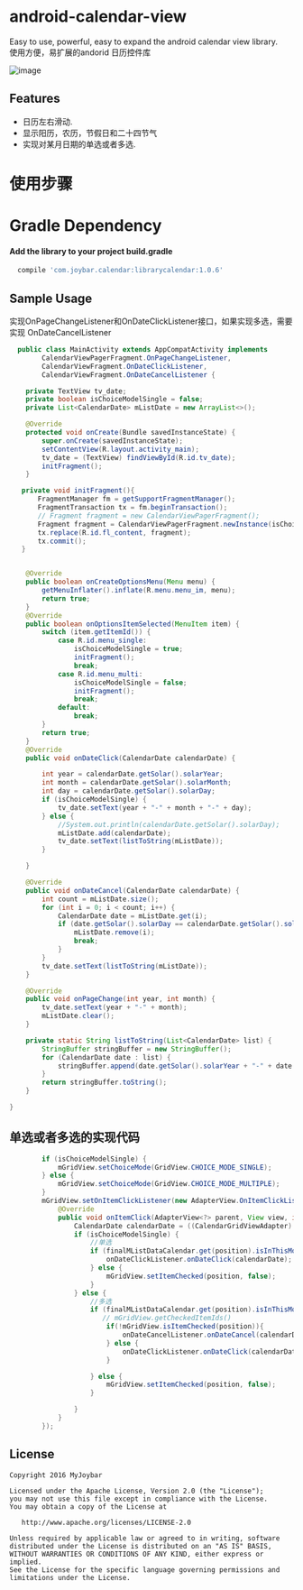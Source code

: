 # android-calendar-view
Easy to use, powerful, easy to expand the android calendar view library.<br />
使用方便，易扩展的andorid 日历控件库

 ![image](https://github.com/myjoybar/android-calendar-view/blob/master/screenshots/screenshot.gif) 
  
## Features
 - 日历左右滑动.
 - 显示阳历，农历，节假日和二十四节气
 - 实现对某月日期的单选或者多选.


# 使用步骤
# Gradle Dependency
####  Add the library to your project build.gradle
```gradle
  compile 'com.joybar.calendar:librarycalendar:1.0.6'
```
## Sample Usage
实现OnPageChangeListener和OnDateClickListener接口，如果实现多选，需要实现 OnDateCancelListener

```java
  public class MainActivity extends AppCompatActivity implements
        CalendarViewPagerFragment.OnPageChangeListener,
        CalendarViewFragment.OnDateClickListener,
        CalendarViewFragment.OnDateCancelListener {

    private TextView tv_date;
    private boolean isChoiceModelSingle = false;
    private List<CalendarDate> mListDate = new ArrayList<>();

    @Override
    protected void onCreate(Bundle savedInstanceState) {
        super.onCreate(savedInstanceState);
        setContentView(R.layout.activity_main);
        tv_date = (TextView) findViewById(R.id.tv_date);
        initFragment();
    }

   private void initFragment(){
       FragmentManager fm = getSupportFragmentManager();
       FragmentTransaction tx = fm.beginTransaction();
       // Fragment fragment = new CalendarViewPagerFragment();
       Fragment fragment = CalendarViewPagerFragment.newInstance(isChoiceModelSingle);
       tx.replace(R.id.fl_content, fragment);
       tx.commit();
   }


    @Override
    public boolean onCreateOptionsMenu(Menu menu) {
        getMenuInflater().inflate(R.menu.menu_im, menu);
        return true;
    }
    @Override
    public boolean onOptionsItemSelected(MenuItem item) {
        switch (item.getItemId()) {
            case R.id.menu_single:
                isChoiceModelSingle = true;
                initFragment();
                break;
            case R.id.menu_multi:
                isChoiceModelSingle = false;
                initFragment();
                break;
            default:
                break;
        }
        return true;
    }
    @Override
    public void onDateClick(CalendarDate calendarDate) {

        int year = calendarDate.getSolar().solarYear;
        int month = calendarDate.getSolar().solarMonth;
        int day = calendarDate.getSolar().solarDay;
        if (isChoiceModelSingle) {
            tv_date.setText(year + "-" + month + "-" + day);
        } else {
            //System.out.println(calendarDate.getSolar().solarDay);
            mListDate.add(calendarDate);
            tv_date.setText(listToString(mListDate));
        }

    }

    @Override
    public void onDateCancel(CalendarDate calendarDate) {
        int count = mListDate.size();
        for (int i = 0; i < count; i++) {
            CalendarDate date = mListDate.get(i);
            if (date.getSolar().solarDay == calendarDate.getSolar().solarDay) {
                mListDate.remove(i);
                break;
            }
        }
        tv_date.setText(listToString(mListDate));
    }

    @Override
    public void onPageChange(int year, int month) {
        tv_date.setText(year + "-" + month);
        mListDate.clear();
    }

    private static String listToString(List<CalendarDate> list) {
        StringBuffer stringBuffer = new StringBuffer();
        for (CalendarDate date : list) {
            stringBuffer.append(date.getSolar().solarYear + "-" + date.getSolar().solarMonth + "-" + date.getSolar().solarDay).append(" ");
        }
        return stringBuffer.toString();
    }

}
```
## 单选或者多选的实现代码
```java
        if (isChoiceModelSingle) {
            mGridView.setChoiceMode(GridView.CHOICE_MODE_SINGLE);
        } else {
            mGridView.setChoiceMode(GridView.CHOICE_MODE_MULTIPLE);
        }
        mGridView.setOnItemClickListener(new AdapterView.OnItemClickListener() {
            @Override
            public void onItemClick(AdapterView<?> parent, View view, int position, long id) {
                CalendarDate calendarDate = ((CalendarGridViewAdapter) mGridView.getAdapter()).getListData().get(position);
                if (isChoiceModelSingle) {
                    //单选
                    if (finalMListDataCalendar.get(position).isInThisMonth()) {
                        onDateClickListener.onDateClick(calendarDate);
                    } else {
                        mGridView.setItemChecked(position, false);
                    }
                } else {
                    //多选
                    if (finalMListDataCalendar.get(position).isInThisMonth()) {
                       // mGridView.getCheckedItemIds()
                        if(!mGridView.isItemChecked(position)){
                            onDateCancelListener.onDateCancel(calendarDate);
                        } else {
                            onDateClickListener.onDateClick(calendarDate);
                        }

                    } else {
                        mGridView.setItemChecked(position, false);
                    }

                }
            }
        });

```


## License

    Copyright 2016 MyJoybar

    Licensed under the Apache License, Version 2.0 (the "License");
    you may not use this file except in compliance with the License.
    You may obtain a copy of the License at

       http://www.apache.org/licenses/LICENSE-2.0

    Unless required by applicable law or agreed to in writing, software
    distributed under the License is distributed on an "AS IS" BASIS,
    WITHOUT WARRANTIES OR CONDITIONS OF ANY KIND, either express or implied.
    See the License for the specific language governing permissions and
    limitations under the License.

